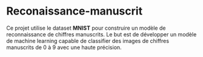 # Reconaissance-manuscrit
Ce projet utilise le dataset **MNIST** pour construire un modèle de reconnaissance de chiffres manuscrits. Le but est de développer un modèle de machine learning capable de classifier des images de chiffres manuscrits de 0 à 9 avec une haute précision.

